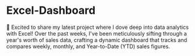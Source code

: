 # Excel-Dashboard
🚀 Excited to share my latest project where I dove deep into data analytics with Excel! Over the past weeks, I've been meticulously sifting through a year's worth of sales data, crafting a dynamic dashboard that tracks and compares weekly, monthly, and Year-to-Date (YTD) sales figures.  
